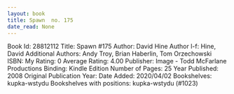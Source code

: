 ```yaml
---
layout: book
title: Spawn  no. 175
date_read: None
---
```


Book Id: 28812112
Title: Spawn #175
Author: David Hine
Author l-f: Hine, David
Additional Authors: Andy Troy, Brian Haberlin, Tom Orzechowski
ISBN: 
My Rating: 0
Average Rating: 4.00
Publisher: Image - Todd McFarlane Productions
Binding: Kindle Edition
Number of Pages: 25
Year Published: 2008
Original Publication Year: 
Date Added: 2020/04/02
Bookshelves: kupka-wstydu
Bookshelves with positions: kupka-wstydu (#1023)

